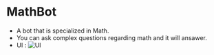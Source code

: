 # MathBot

* A bot that is specialized in Math.
* You can ask complex questions regarding math and it will ansawer.
* UI :
  ![UI](https://github.com/Rakib-data-scientist/MathBot/assets/137823730/d5310a60-4694-4036-8847-f9d662624c2f)
